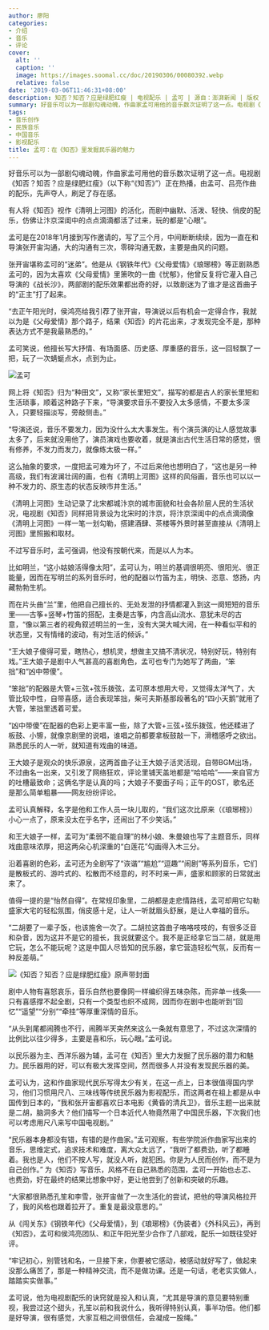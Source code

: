 ```yaml
---
author: 廖阳
categories:
- 介绍
- 音乐
- 评论
cover:
  alt: ''
  caption: ''
  image: https://images.soomal.cc/doc/20190306/00080392.webp
  relative: false
date: '2019-03-06T11:46:31+08:00'
description: 知否？知否？应是绿肥红瘦 | 电视配乐 | 孟可 | 源自：澎湃新闻 | 版权：转载 |  平均/总评分：10.00/10
summary: 好音乐可以为一部剧勾魂动魄，作曲家孟可用他的音乐数次证明了这一点。电视剧《知否？知否？应是绿肥红瘦》（以下称“《知否》”）正在热播，由孟可、吕亮作曲的配乐，先声夺人，刷足了存在感……
tags:
- 音乐创作
- 民族音乐
- 中国音乐
- 影视配乐
title: 孟可：在《知否》里发掘民乐器的魅力
---
```


好音乐可以为一部剧勾魂动魄，作曲家孟可用他的音乐数次证明了这一点。电视剧《知否？知否？应是绿肥红瘦》（以下称“《知否》”）正在热播，由孟可、吕亮作曲的配乐，先声夺人，刷足了存在感。

有人将《知否》视作《清明上河图》的活化，而剧中幽默、活泼、轻快、俏皮的配乐，仿佛让汴京深闺中的点点滴滴都活了过来，玩的都是“心眼”。

孟可是在2018年1月接到写作邀请的，写了三个月，中间断断续续，因为一直在和导演张开宙沟通，大的沟通有三次，零碎沟通无数，主要是曲风的问题。

张开宙堪称孟可的“迷弟”。他是从《钢铁年代》《父母爱情》《琅琊榜》等正剧熟悉孟可的，因为太喜欢《父母爱情》里箫吹的一曲《忧郁》，他曾反复将它灌入自己导演的《战长沙》，两部剧的配乐效果都出奇的好，以致剧迷为了谁才是这首曲子的“正主”打了起来。

“去正午阳光时，侯鸿亮给我引荐了张开宙，导演说以后有机会一定得合作，我就以为是《父母爱情》那个路子，结果《知否》的片花出来，才发现完全不是，那种表达方式不是我最熟悉的。”

孟可笑说，他擅长写大抒情、有场面感、历史感、厚重感的音乐，这一回轻飘了一把，玩了一次蜻蜓点水，点到为止。

![孟可](https://images.soomal.cc/doc/20190306/00080392.webp)





网上将《知否》归为“种田文”，又称“家长里短文”，描写的都是古人的家长里短和生活琐事，顺着这种路子下来，“导演要求音乐不要投入太多感情，不要太多深入，只要轻描淡写，旁敲侧击。”

“导演还说，音乐不要发力，因为没什么太大事发生。有个演员演的让人感觉故事太多了，后来就没用他了，演员演戏也要收着，就是演出古代生活日常的感觉，很有修养，不发力而发力，就像练太极一样。”

这么抽象的要求，一度把孟可难为坏了，不过后来他也想明白了，“这也是另一种高级，我们有波澜壮阔的画，也有《清明上河图》这样的风俗画，音乐也可以以一种不发力的、原生态的状态反映市井生活。”

《清明上河图》生动记录了北宋都城汴京的城市面貌和社会各阶层人民的生活状况，电视剧《知否》同样把背景设为北宋时的汴京，将汴京深闺中的点点滴滴像《清明上河图》一样一笔一划勾勒，搭建酒肆、茶楼等外景时甚至直接从《清明上河图》里照搬和取材。

不过写音乐时，孟可强调，他没有按朝代来，而是以人为本。

比如明兰，“这小姑娘活得像太阳”，孟可认为，明兰的基调很明亮、很阳光、很正能量，因而在写明兰的系列音乐时，他的配器以竹笛为主，明快、恣意、悠扬，内藏勃勃生机。

而在片头曲“兰”里，他把自己擅长的、无处发泄的抒情都灌入到这一阕短短的音乐里――古筝+竖琴+竹笛的搭配，主奏是古筝，内含高山流水、意犹未尽的古意，“像以第三者的视角叙述明兰的一生，没有大哭大喊大闹，在一种看似平和的状态里，又有情绪的波动，有对生活的倾诉。”

“王大娘子傻得可爱，瞎热心，想机灵，想做主又搞不清状况，特别好玩，特别有戏。”王大娘子是剧中人气甚高的喜剧角色，孟可也专门为她写了两曲，“笨拙”和“凶中带傻”。

“笨拙”的配器是大管+三弦+弦乐拨弦，孟可原本想用大号，又觉得太洋气了，大管比较中性，自带喜感，适合表现笨拙，柴可夫斯基那段著名的“四小天鹅”就用了大管，笨拙里透着可爱。

“凶中带傻”在配器的色彩上更丰富一些，除了大管+三弦+弦乐拨弦，他还糅进了板鼓、小镲，就像京剧里的说唱，谁唱之前都要拿板鼓敲一下，滑稽感呼之欲出。熟悉民乐的人一听，就知道有戏曲的味道。

王大娘子是观众的快乐源泉，这两首曲子让王大娘子活灵活现，自带BGM出场，不过曲名一出来，又引发了网络狂欢，评论里铺天盖地都是“哈哈哈”――来自官方的吐槽最致命；这俩名字是认真的吗；大娘子不要面子吗；正午的OST，歌名还是那么简单粗暴――网友纷纷评论。

孟可认真解释，名字是他和工作人员一块儿取的，“我们这次比原来（《琅琊榜》）小心一点了，原来没太在乎名字，还闹出了不少笑话。”

和王大娘子一样，孟可为“柔弱不能自理”的林小娘、朱曼娘也写了主题音乐，同样戏曲意味浓厚，把这两朵心机深重的“白莲花”勾画得入木三分。

沿着喜剧的色彩，孟可还为全剧写了“诙谐”“尴尬”“逗趣”“闹剧”等系列音乐，它们是散板式的、游吟式的、松散而不经意的，时不时来一声，盛家和顾家的日常就出来了。
 
值得一提的是“怡然自得”。在常规印象里，二胡都是走悲情路线，孟可却用它勾勒盛家大宅的轻松氛围，俏皮感十足，让人一听就眉头舒展，是让人幸福的音乐。

“二胡要了一辈子饭，也该施舍一次了。二胡拉这首曲子咯咯吱吱的，有很多泛音和杂音，因为这并不是它的擅长，我说就要这个。我不是正经拿它当二胡，就是用它玩，怎么不能玩呢？这是中国人尽皆知的民乐器，拿它营造轻松气氛，反而有一种反差萌。” 

![《知否？知否？应是绿肥红瘦》原声带封面](https://images.soomal.cc/doc/20190306/00080393_01.webp)





剧中人物有喜怒哀乐，音乐自然也要像网一样编织得五味杂陈，而非单一线条――只有喜感撑不起全剧，只有一个类型也织不成网，因而你在剧中也能听到“回忆”“遥望”“分别”“牵挂”等厚重深情的音乐。

“从头到尾都闹腾也不行，闹腾半天突然来这么一条就有意思了，不过这次深情的比例比以往少得多，主要是喜和乐，玩心眼。”孟可说。 

以民乐器为主、西洋乐器为辅，孟可在《知否》里大力发掘了民乐器的潜力和魅力。民乐器用的好，可以有极大发挥空间，然而很多人并没有发现民乐器的美。

孟可认为，这和作曲家现代民乐写得太少有关，在这一点上，日本很值得国内学习，他们习惯用尺八、三味线等传统民乐器为影视配乐，而这两者在祖上都是从中国传到日本的，“我和张开宙都喜欢日本电影《黄昏的清兵卫》，音乐主题一出来就是二胡，脑洞多大？他们描写一个日本近代人物竟然用了中国民乐器，下次我们也可以考虑用尺八来写中国电视剧。”

“民乐器本身都没有错，有错的是作曲家。”孟可观察，有些学院派作曲家写出来的音乐，思维定式，追求技术和难度，离大众太远了，“我听了都费劲，听了都睡着。我也是人，他们不按人写，就没人听，就犯困。你是为人民而创作，而不是为自己创作。”
为《知否》写音乐，风格不在自己熟悉的范围，孟可一开始也忐忑、也费劲，好在最终的结果比想象中好，更让他尝到了创新和突破的乐趣。

“大家都很熟悉孔笙和李雪，张开宙做了一次生活化的尝试，把他的导演风格拉开了，我的风格也跟着拉开了。重复是最没意思的。”

从《闯关东》《钢铁年代》《父母爱情》，到《琅琊榜》《伪装者》《外科风云》，再到《知否》，孟可和侯鸿亮团队、和正午阳光至少合作了八部戏，配乐一如既往受好评。

“牢记初心，别管钱和名，一旦接下来，你要被它感动，被感动就好写了，做起来没那么痛苦了，那是一种精神交流，而不是做功课。还是一句话，老老实实做人，踏踏实实做事。”

孟可说，他为电视剧配乐的诀窍就是投入和认真，“尤其是导演的意见要特别重视，我尝过这个甜头，孔笙以前和我说什么，我听得特别认真，事半功倍。他们都是好导演，很有感觉，大家互相之间很信任，会凝成一股绳。”
